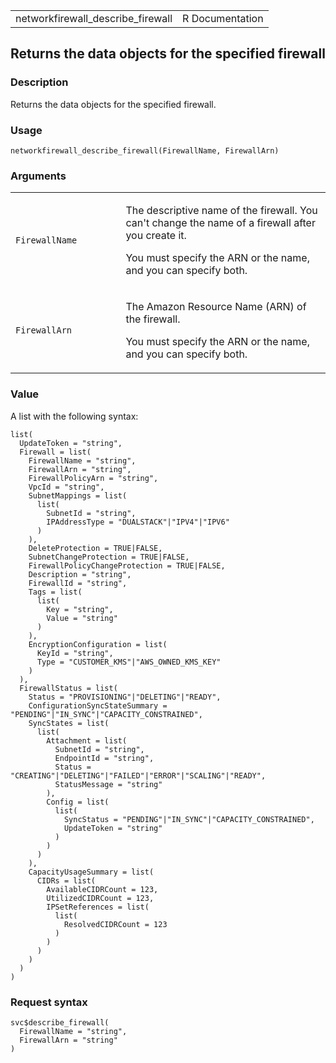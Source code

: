 <table style="width: 100%;">
<tbody>
<tr class="odd">
<td>networkfirewall_describe_firewall</td>
<td style="text-align: right;">R Documentation</td>
</tr>
</tbody>
</table>

## Returns the data objects for the specified firewall

### Description

Returns the data objects for the specified firewall.

### Usage

    networkfirewall_describe_firewall(FirewallName, FirewallArn)

### Arguments

<table>
<colgroup>
<col style="width: 35%" />
<col style="width: 65%" />
</colgroup>
<tbody>
<tr class="odd">
<td><code
id="networkfirewall_describe_firewall_:_FirewallName">FirewallName</code></td>
<td><p>The descriptive name of the firewall. You can't change the name
of a firewall after you create it.</p>
<p>You must specify the ARN or the name, and you can specify
both.</p></td>
</tr>
<tr class="even">
<td><code
id="networkfirewall_describe_firewall_:_FirewallArn">FirewallArn</code></td>
<td><p>The Amazon Resource Name (ARN) of the firewall.</p>
<p>You must specify the ARN or the name, and you can specify
both.</p></td>
</tr>
</tbody>
</table>

### Value

A list with the following syntax:

    list(
      UpdateToken = "string",
      Firewall = list(
        FirewallName = "string",
        FirewallArn = "string",
        FirewallPolicyArn = "string",
        VpcId = "string",
        SubnetMappings = list(
          list(
            SubnetId = "string",
            IPAddressType = "DUALSTACK"|"IPV4"|"IPV6"
          )
        ),
        DeleteProtection = TRUE|FALSE,
        SubnetChangeProtection = TRUE|FALSE,
        FirewallPolicyChangeProtection = TRUE|FALSE,
        Description = "string",
        FirewallId = "string",
        Tags = list(
          list(
            Key = "string",
            Value = "string"
          )
        ),
        EncryptionConfiguration = list(
          KeyId = "string",
          Type = "CUSTOMER_KMS"|"AWS_OWNED_KMS_KEY"
        )
      ),
      FirewallStatus = list(
        Status = "PROVISIONING"|"DELETING"|"READY",
        ConfigurationSyncStateSummary = "PENDING"|"IN_SYNC"|"CAPACITY_CONSTRAINED",
        SyncStates = list(
          list(
            Attachment = list(
              SubnetId = "string",
              EndpointId = "string",
              Status = "CREATING"|"DELETING"|"FAILED"|"ERROR"|"SCALING"|"READY",
              StatusMessage = "string"
            ),
            Config = list(
              list(
                SyncStatus = "PENDING"|"IN_SYNC"|"CAPACITY_CONSTRAINED",
                UpdateToken = "string"
              )
            )
          )
        ),
        CapacityUsageSummary = list(
          CIDRs = list(
            AvailableCIDRCount = 123,
            UtilizedCIDRCount = 123,
            IPSetReferences = list(
              list(
                ResolvedCIDRCount = 123
              )
            )
          )
        )
      )
    )

### Request syntax

    svc$describe_firewall(
      FirewallName = "string",
      FirewallArn = "string"
    )
